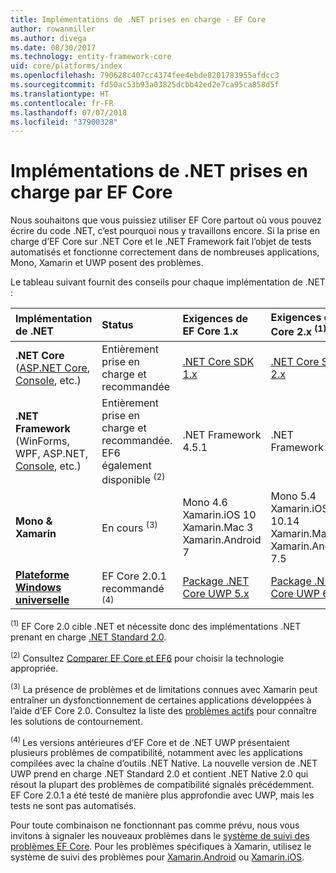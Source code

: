 ```yaml
---
title: Implémentations de .NET prises en charge - EF Core
author: rowanmiller
ms.author: divega
ms.date: 08/30/2017
ms.technology: entity-framework-core
uid: core/platforms/index
ms.openlocfilehash: 790628c407cc4374fee4ebde8201783955afdcc3
ms.sourcegitcommit: fd50ac53b93a03825dcbb42ed2e7ca95ca858d5f
ms.translationtype: HT
ms.contentlocale: fr-FR
ms.lasthandoff: 07/07/2018
ms.locfileid: "37900328"
---
```

# <a name="net-implementations-supported-by-ef-core"></a>Implémentations de .NET prises en charge par EF Core

Nous souhaitons que vous puissiez utiliser EF Core partout où vous pouvez écrire du code .NET, c’est pourquoi nous y travaillons encore. Si la prise en charge d’EF Core sur .NET Core et le .NET Framework fait l’objet de tests automatisés et fonctionne correctement dans de nombreuses applications, Mono, Xamarin et UWP posent des problèmes.

Le tableau suivant fournit des conseils pour chaque implémentation de .NET :

| Implémentation de .NET                                                                                                  | Status                                                             | Exigences de EF Core 1.x                                                                                | Exigences de EF Core 2.x <sup>(1)</sup>                                                                 |
|:---------------------------------------------------------------------------------------------------------------------|:-------------------------------------------------------------------|:--------------------------------------------------------------------------------------------------------|:--------------------------------------------------------------------------------------------------------|
| **.NET Core** ([ASP.NET Core](../get-started/aspnetcore/index.md), [Console](../get-started/netcore/index.md), etc.) | Entièrement prise en charge et recommandée                                    | [.NET Core SDK 1.x](https://www.microsoft.com/net/core/)                                                | [.NET Core SDK 2.x](https://www.microsoft.com/net/core/)                                                |
| **.NET Framework** (WinForms, WPF, ASP.NET, [Console](../get-started/full-dotnet/index.md), etc.)                    | Entièrement prise en charge et recommandée. EF6 également disponible <sup>(2)</sup> | .NET Framework 4.5.1                                                                                    | .NET Framework 4.6.1                                                                                    |
| **Mono & Xamarin**                                                                                                   | En cours <sup>(3)</sup>                                         | Mono 4.6 <br/> Xamarin.iOS 10 <br/> Xamarin.Mac 3 <br/> Xamarin.Android 7                               | Mono 5.4 <br/> Xamarin.iOS 10.14 <br/> Xamarin.Mac 3.8 <br/> Xamarin.Android 7.5                        |
| [**Plateforme Windows universelle**](../get-started/uwp/index.md)                                                        | EF Core 2.0.1 recommandé <sup>(4)</sup>                           | [Package .NET Core UWP 5.x](https://www.nuget.org/packages/Microsoft.NETCore.UniversalWindowsPlatform/) | [Package .NET Core UWP 6.x](https://www.nuget.org/packages/Microsoft.NETCore.UniversalWindowsPlatform/) |

<sup>(1)</sup> EF Core 2.0 cible .NET et nécessite donc des implémentations .NET prenant en charge [.NET Standard 2.0](https://docs.microsoft.com/dotnet/standard/net-standard).

<sup>(2)</sup> Consultez [Comparer EF Core et EF6](../../efcore-and-ef6/index.md) pour choisir la technologie appropriée.

<sup>(3)</sup> La présence de problèmes et de limitations connues avec Xamarin peut entraîner un dysfonctionnement de certaines applications développées à l’aide d’EF Core 2.0. Consultez la liste des [problèmes actifs](https://github.com/aspnet/entityframeworkCore/issues?q=is%3Aopen+is%3Aissue+label%3Aarea-xamarin) pour connaître les solutions de contournement.

<sup>(4) </sup> Les versions antérieures d’EF Core et de .NET UWP présentaient plusieurs problèmes de compatibilité, notamment avec les applications compilées avec la chaîne d’outils .NET Native. La nouvelle version de .NET UWP prend en charge .NET Standard 2.0 et contient .NET Native 2.0 qui résout la plupart des problèmes de compatibilité signalés précédemment. EF Core 2.0.1 a été testé de manière plus approfondie avec UWP, mais les tests ne sont pas automatisés.

Pour toute combinaison ne fonctionnant pas comme prévu, nous vous invitons à signaler les nouveaux problèmes dans le [système de suivi des problèmes EF Core](https://github.com/aspnet/entityframeworkcore/issues/new). Pour les problèmes spécifiques à Xamarin, utilisez le système de suivi des problèmes pour [Xamarin.Android](https://github.com/xamarin/xamarin-android/issues/new) ou [Xamarin.iOS](https://github.com/xamarin/xamarin-macios/issues/new).
